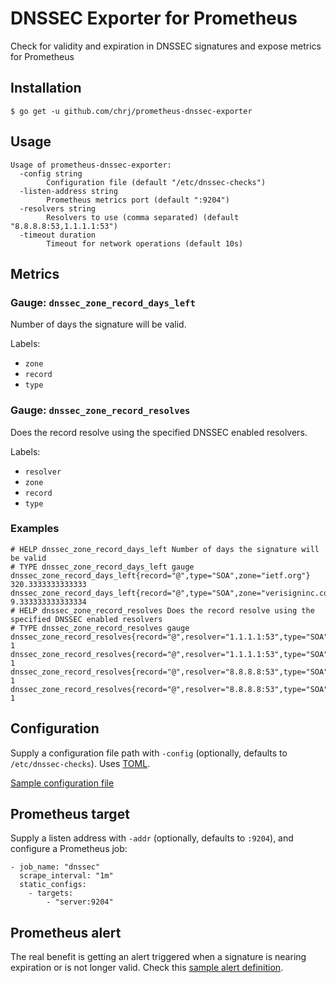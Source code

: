 # DNSSEC Exporter for Prometheus

Check for validity and expiration in DNSSEC signatures and expose metrics for Prometheus

## Installation

    $ go get -u github.com/chrj/prometheus-dnssec-exporter

## Usage

    Usage of prometheus-dnssec-exporter:
      -config string
        	Configuration file (default "/etc/dnssec-checks")
      -listen-address string
        	Prometheus metrics port (default ":9204")
      -resolvers string
        	Resolvers to use (comma separated) (default "8.8.8.8:53,1.1.1.1:53")
      -timeout duration
        	Timeout for network operations (default 10s)

## Metrics

### Gauge: `dnssec_zone_record_days_left`

Number of days the signature will be valid.

Labels:

* `zone`
* `record`
* `type`

### Gauge: `dnssec_zone_record_resolves`

Does the record resolve using the specified DNSSEC enabled resolvers.

Labels:

* `resolver`
* `zone`
* `record`
* `type`

### Examples

    # HELP dnssec_zone_record_days_left Number of days the signature will be valid
    # TYPE dnssec_zone_record_days_left gauge
    dnssec_zone_record_days_left{record="@",type="SOA",zone="ietf.org"} 320.3333333333333
    dnssec_zone_record_days_left{record="@",type="SOA",zone="verisigninc.com"} 9.333333333333334
    # HELP dnssec_zone_record_resolves Does the record resolve using the specified DNSSEC enabled resolvers
    # TYPE dnssec_zone_record_resolves gauge
    dnssec_zone_record_resolves{record="@",resolver="1.1.1.1:53",type="SOA",zone="ietf.org"} 1
    dnssec_zone_record_resolves{record="@",resolver="1.1.1.1:53",type="SOA",zone="verisigninc.com"} 1
    dnssec_zone_record_resolves{record="@",resolver="8.8.8.8:53",type="SOA",zone="ietf.org"} 1
    dnssec_zone_record_resolves{record="@",resolver="8.8.8.8:53",type="SOA",zone="verisigninc.com"} 1

## Configuration

Supply a configuration file path with `-config` (optionally, defaults to `/etc/dnssec-checks`). Uses [TOML](https://github.com/toml-lang/toml).

[Sample configuration file](config.sample)

## Prometheus target

Supply a listen address with `-addr` (optionally, defaults to `:9204`), and configure a Prometheus job:

    - job_name: "dnssec"
      scrape_interval: "1m"
      static_configs:
        - targets:
            - "server:9204"

## Prometheus alert

The real benefit is getting an alert triggered when a signature is nearing expiration or is not longer valid. Check this [sample alert definition](dnssec.rules).
